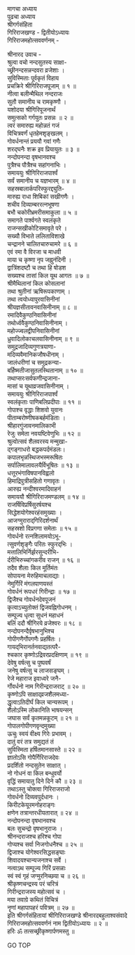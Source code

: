 मागचा अध्याय  
पुढचा अध्याय  
श्रीगर्गसंहिता  
गिरिराजखण्ड - द्वितीयोऽध्यायः  
गिरिराजमहोत्सववर्णनम् -  
  
श्रीनारद उवाच -  
श्रुत्वा वचो नन्दसुतस्य साक्षा-  
     च्छ्रीनन्दसन्नन्दवरा व्रजेशाः ।  
सुविस्मिताः पूर्वकृतं विहाय  
     प्रचक्रिरे श्रीगिरिराजपूजाम् ॥ १ ॥  
नीत्वा बलीन्मैथिल नन्दराजः  
     सुतौ समानीय च रामकृष्णौ ।  
यशोदया श्रीगिरिपूजनार्थं  
     समुत्सको गर्गयुतः प्रसन्नः ॥ २ ॥  
त्वरं समारुह्य महोन्नतं गजं  
     विचित्रवर्णं धृतहेमशृङ्खलम् ।  
गोवर्धनान्तं प्रययौ गवां गणैः  
     शरद्घनैः शक्र इव प्रियायुतः ॥ ३ ॥  
नन्दोपनन्दा वृषभानवश्च  
     पुत्रैश्च पौत्रैश्च सहांगनाभिः ।  
समाययुः श्रीगिरिराजपार्श्वं  
     सर्वं समानीय च यज्ञभारम् ॥ ४ ॥  
सहस्रबालार्कपरिस्फुरद्द्युति-  
    मारुह्य राधा शिबिकां सखीगणैः ।  
शचीव दिव्याम्बररत्नभूषणा  
     बभौ चकोरीभ्रमरीसमाकुला ॥ ५ ॥  
समागते पार्श्वगते स्वलंकृते  
     राजन्सखीकोटिसमावृते परे ।  
सख्यौ विभाते ललिताविशाखे  
     चन्द्रानने चालितचारुचामरे ॥ ६ ॥  
एवं रमा वै विरजा च माधवी  
     माया च कृष्णा नृप जह्नुनंदिनी ।  
द्वात्रिंशदष्टौ च तथा हि षोडश  
     सख्यश्च तासां किल यूथ आगतः ॥ ७ ॥  
श्रीमैथिलानां किल कोसलानां  
     तथा श्रुतीनां ऋषिरूपकाणाम् ।  
तथा त्वयोध्यापुरवासिनीनां  
     श्रीयज्ञसीतावनवासिनीनाम् ॥ ८ ॥  
रमादिवैकुण्ठनिवासिनीनां  
     तथोर्ध्ववैकुण्ठनिवासिनीनाम् ।  
महोज्ज्वलद्वीपनिवासिनीनां  
     ध्रुवादिलोकाचलवासिनीनाम् ॥ ९ ॥  
समुद्रजादिव्यगुणत्रयाणा-  
     मदिव्यवैमानिकजौषधीनाम् ।  
जालंधरीणां च समुद्रकन्या-  
     बर्हिष्मतीजासुतलस्थितानाम् ॥ १० ॥  
तथाप्सरःसर्वफणीन्द्रजाना-  
     मासां च यूथाव्रजवासिनीनाम् ।  
समाययुः श्रीगिरिराजपार्श्वं  
     स्वलंकृताः पाणिबलिप्रदीपाः ॥ ११ ॥  
गोपाश्च वृद्धाः शिशवो युवानः  
     पीताम्बरोष्णीषकबर्हमंडिताः ।  
श्रीहारगुंजावनमालिकाभी  
     रेजुः समेता नवयष्टिवेणुभिः ॥ १२ ॥  
श्रुत्वोत्सवं शैलवरस्य मन्मुखा-  
     द्‌गङ्गाधरो बद्धकपर्दमंडलः।  
कपालभृन्नस्थिजभस्मरूषितः  
     सर्पालिमालावलयैर्विभूषितः ॥ १३ ॥  
धत्तूरभंगाविषपानविह्वलो  
     हिमाद्रिपुत्रीसहितो गणावृतः ।  
आरुह्य नन्दीश्वरमादिवाहनं  
     समाययौ श्रीगिरिराजमण्डलम् ॥ १४ ॥  
राजर्षिविप्रर्षिसुरर्षयश्च  
     सिद्धेशयोगेश्वरहंसमुख्याः ।  
आजग्मुराराद्‌गिरिदर्शनार्थं  
     सहस्रशो विप्रगणा समेताः ॥ १५ ॥  
गोवर्धनो रत्नशिलामयोऽभू-  
     त्सुवर्णशृङ्गैः परितः स्फुरद्‌भिः ।  
मत्तालिभिर्निर्झरसुन्दरीभि-  
     र्दरीभिरुच्चांगकरीव राजन् ॥ १६ ॥  
तदैव शैलाः किल मूर्तिमंतः  
     सोपायना मेरुहिमाचलाद्याः ।  
नेमुर्गिरिं मंगलपाणयस्तं  
     गोवर्धनं रूपधरं गिरीन्द्राः ॥ १७ ॥  
द्विजैश्च गोवर्धनदेवपूजनं  
     कृत्वाऽच्युतोक्तं द्विजवह्निगोधनम् ।  
सम्पूज्य धृत्वा सुधनं महाधनं  
     बलिं ददौ श्रीगिरये व्रजेश्वरः ॥ १८ ॥  
नन्दोपनन्दैर्वृषभानुभिश्च  
     गोपीगणैर्गोपगणैः प्रहर्षितः ।  
गायद्‌भिरानर्तनवाद्यतत्परै-  
     श्चकार कृष्णोऽद्रिवरप्रदक्षिणाम् ॥ १९ ॥  
देवेषु वर्षत्सु च पुष्पवर्षं  
     जनेषु वर्षत्सु च लाजसङ्घम् ।  
रेजे महाराज इवाध्वरे जनै-  
     र्गोवर्धनो नाम गिरीन्द्रराजराट् ॥ २० ॥  
कृष्णोऽपि साक्षाद्‌व्रजशैलमध्या-  
     द्धृत्वाऽतिदीर्घं किल चान्यरूपम् ।  
शैलोऽस्मि लोकानिति भाषयन्सन्  
     जघास सर्वं कृतमन्नकूटम् ॥ २१ ॥  
गोपालगोपीगणवृन्दमुख्या  
     ऊचुः स्वयं वीक्ष्य गिरेः प्रभावम् ।  
दातुं वरं तत्र समुद्यतं तं  
     सुविस्मिता हर्षितमानसास्ते ॥ २२ ॥  
ज्ञातोऽसि गोपैर्गिरिराजदेवः  
     प्रदर्शितो नन्दसुतेन साक्षात् ।  
नो गोधनं वा किल बन्धुवर्यो  
     वृद्धिं समायातु दिने दिने कौ ॥ २३ ॥  
तथाऽस्तु चोक्त्वा गिरिराजराजो  
     गोवर्धनो दिव्यवपुर्दधानः ।  
किरीटकेयूरमनोहराङ्गः  
     क्षणेन तत्रान्तरधीयतारात् ॥ २४ ॥  
नन्दोपनन्दा वृषभानवश्च  
     बलः सुचन्द्रो वृषभानुराजः ।  
श्रीनन्दराजश्च हरिश्च गोपा  
     गोप्यश्च सर्वा निजगोधनैश्च ॥ २५ ॥  
द्विजाश्च योगेश्वरसिद्धसङ्घाः  
     शिवादयश्चान्यजनाश्च सर्वे ।  
नत्वाऽथ सम्पूज्य गिरिं प्रसन्नाः  
     स्वं स्वं गृहं जग्मुरनिच्छया च ॥ २६ ॥  
श्रीकृष्णचन्द्रस्य परं चरित्रं  
     गिरीन्द्रराजस्य महोत्सवं च ।  
मया तवाग्रे कथितं विचित्रं  
     नॄणां महापापहरं पवित्रम् ॥ २७ ॥  
इति श्रीगर्गसंहितायां श्रीगिरिराजखण्डे श्रीनारदबहुलाश्वसंवादे  
गिरिराजमहोत्सववर्णनं नाम द्वितीयोऽध्यायः ॥ २ ॥  
हरिः ॐ तत्सच्छ्रीकृष्णार्पणमस्तु ॥  
  
GO TOP
